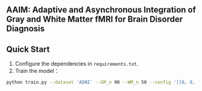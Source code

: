 ## AAIM: Adaptive and Asynchronous Integration of Gray and White Matter fMRI for Brain Disorder Diagnosis

## Quick Start
1. Configure the dependencies in `requirements.txt`.
2. Train the model：
```bash
python train.py --dataset 'ADNI' --GM_n 90 --WM_n 50 --config '[[8, 8, 2, 6],[8, 8, 2, 6],[8, 8, 2, 6]]' --modu_coef 0.4 --lr 0.1 --lr_decay --end_epoch 200
```


